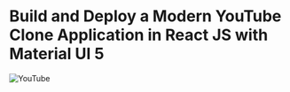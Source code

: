 # Build and Deploy a Modern YouTube Clone Application in React JS with Material UI 5

![YouTube](https://i.ibb.co/4R5RkmW/Thumbnail-5.png)



